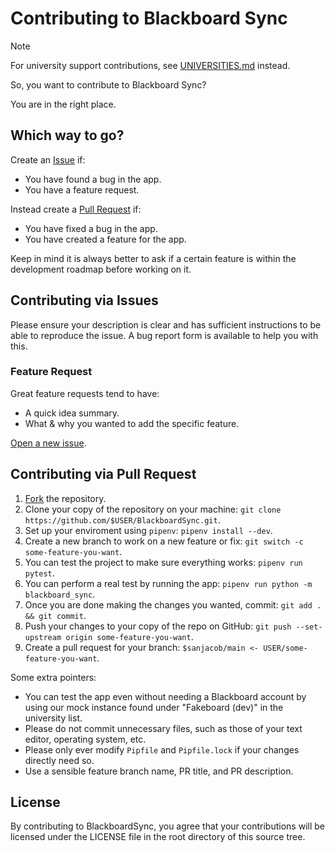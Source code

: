 # Contributing to Blackboard Sync

> [!NOTE]
> For university support contributions, see
> [UNIVERSITIES.md](UNIVERSITIES.md) instead.


So, you want to contribute to Blackboard Sync?

You are in the right place.


## Which way to go?

Create an [Issue](new-issue) if:
- You have found a bug in the app.
- You have a feature request.

Instead create a [Pull Request](new-pr) if:
- You have fixed a bug in the app.
- You have created a feature for the app.

Keep in mind it is always better to ask if a certain feature is
within the development roadmap before working on it.


## Contributing via Issues

Please ensure your description is clear and has sufficient
instructions to be able to reproduce the issue.
A bug report form is available to help you with this.

### Feature Request

Great feature requests tend to have:

- A quick idea summary.
- What & why you wanted to add the specific feature.

[Open a new issue][new-issue].


## Contributing via Pull Request

1. [Fork](https://github.com/sanjacob/BlackboardSync/fork) the repository.
2. Clone your copy of the repository on your machine:
   `git clone https://github.com/$USER/BlackboardSync.git`.
3. Set up your enviroment using `pipenv`:
   `pipenv install --dev`.
4. Create a new branch to work on a new feature or fix:
   `git switch -c some-feature-you-want`.
5. You can test the project to make sure everything works:
   `pipenv run pytest`.
6. You can perform a real test by running the app:
   `pipenv run python -m blackboard_sync`.
7. Once you are done making the changes you wanted, commit:
   `git add . && git commit`.
8. Push your changes to your copy of the repo on GitHub:
   `git push --set-upstream origin some-feature-you-want`.
9. Create a pull request for your branch:
   `$sanjacob/main <- USER/some-feature-you-want`.

Some extra pointers:

- You can test the app even without needing a Blackboard account
  by using our mock instance found under "Fakeboard (dev)" in the
  university list.
- Please do not commit unnecessary files, such as those of your
  text editor, operating system, etc.
- Please only ever modify `Pipfile` and `Pipfile.lock` if your
  changes directly need so.
- Use a sensible feature branch name, PR title, and PR description.


## License

By contributing to BlackboardSync, you agree that your
contributions will be licensed under the LICENSE file in
the root directory of this source tree.


[new-issue]: https://github.com/sanjacob/BlackboardSync/issues/new
[new-pr]: https://github.com/sanjacob/BlackboardSync/pull/new
